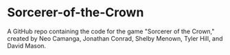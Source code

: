 # Sorcerer-of-the-Crown
A GitHub repo containing the code for the game "Sorcerer of the Crown," created by Neo Camanga, Jonathan Conrad, Shelby Menown, Tyler Hill, and David Mason.
